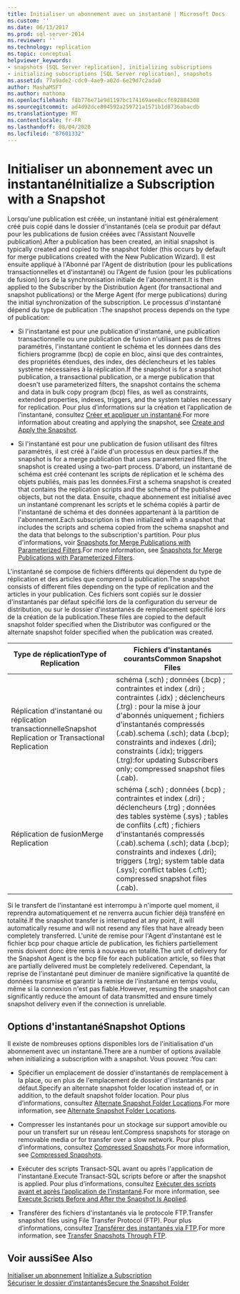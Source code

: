 ```yaml
---
title: Initialiser un abonnement avec un instantané | Microsoft Docs
ms.custom: ''
ms.date: 06/13/2017
ms.prod: sql-server-2014
ms.reviewer: ''
ms.technology: replication
ms.topic: conceptual
helpviewer_keywords:
- snapshots [SQL Server replication], initializing subscriptions
- initializing subscriptions [SQL Server replication], snapshots
ms.assetid: 77a9ade2-cdc0-4ae9-a02d-6e29d7c2ada0
author: MashaMSFT
ms.author: mathoma
ms.openlocfilehash: f8b776e71e9d1197bc174169aee8ccf692884308
ms.sourcegitcommit: ad4d92dce894592a259721a1571b1d8736abacdb
ms.translationtype: MT
ms.contentlocale: fr-FR
ms.lasthandoff: 08/04/2020
ms.locfileid: "87601332"
---
```

# <a name="initialize-a-subscription-with-a-snapshot"></a><span data-ttu-id="6ab48-102">Initialiser un abonnement avec un instantané</span><span class="sxs-lookup"><span data-stu-id="6ab48-102">Initialize a Subscription with a Snapshot</span></span>
  <span data-ttu-id="6ab48-103">Lorsqu'une publication est créée, un instantané initial est généralement créé puis copié dans le dossier d'instantanés (cela se produit par défaut pour les publications de fusion créées avec l'Assistant Nouvelle publication).</span><span class="sxs-lookup"><span data-stu-id="6ab48-103">After a publication has been created, an initial snapshot is typically created and copied to the snapshot folder (this occurs by default for merge publications created with the New Publication Wizard).</span></span> <span data-ttu-id="6ab48-104">Il est ensuite appliqué à l'Abonné par l'Agent de distribution (pour les publications transactionnelles et d'instantané) ou l'Agent de fusion (pour les publications de fusion) lors de la synchronisation initiale de l'abonnement.</span><span class="sxs-lookup"><span data-stu-id="6ab48-104">It is then applied to the Subscriber by the Distribution Agent (for transactional and snapshot publications) or the Merge Agent (for merge publications) during the initial synchronization of the subscription.</span></span> <span data-ttu-id="6ab48-105">Le processus d'instantané dépend du type de publication :</span><span class="sxs-lookup"><span data-stu-id="6ab48-105">The snapshot process depends on the type of publication:</span></span>  
  
-   <span data-ttu-id="6ab48-106">Si l'instantané est pour une publication d'instantané, une publication transactionnelle ou une publication de fusion n'utilisant pas de filtres paramétrés, l'instantané contient le schéma et les données dans des fichiers programme (bcp) de copie en bloc, ainsi que des contraintes, des propriétés étendues, des index, des déclencheurs et les tables système nécessaires à la réplication.</span><span class="sxs-lookup"><span data-stu-id="6ab48-106">If the snapshot is for a snapshot publication, a transactional publication, or a merge publication that doesn't use parameterized filters, the snapshot contains the schema and data in bulk copy program (bcp) files, as well as constraints, extended properties, indexes, triggers, and the system tables necessary for replication.</span></span> <span data-ttu-id="6ab48-107">Pour plus d’informations sur la création et l’application de l’instantané, consultez [Créer et appliquer un instantané](create-and-apply-the-snapshot.md).</span><span class="sxs-lookup"><span data-stu-id="6ab48-107">For more information about creating and applying the snapshot, see [Create and Apply the Snapshot](create-and-apply-the-snapshot.md).</span></span>  
  
-   <span data-ttu-id="6ab48-108">Si l'instantané est pour une publication de fusion utilisant des filtres paramétrés, il est créé à l'aide d'un processus en deux parties.</span><span class="sxs-lookup"><span data-stu-id="6ab48-108">If the snapshot is for a merge publication that uses parameterized filters, the snapshot is created using a two-part process.</span></span> <span data-ttu-id="6ab48-109">D'abord, un instantané de schéma est créé contenant les scripts de réplication et le schéma des objets publiés, mais pas les données.</span><span class="sxs-lookup"><span data-stu-id="6ab48-109">First a schema snapshot is created that contains the replication scripts and the schema of the published objects, but not the data.</span></span> <span data-ttu-id="6ab48-110">Ensuite, chaque abonnement est initialisé avec un instantané comprenant les scripts et le schéma copiés à partir de l'instantané de schéma et des données appartenant à la partition de l'abonnement.</span><span class="sxs-lookup"><span data-stu-id="6ab48-110">Each subscription is then initialized with a snapshot that includes the scripts and schema copied from the schema snapshot and the data that belongs to the subscription's partition.</span></span> <span data-ttu-id="6ab48-111">Pour plus d'informations, voir [Snapshots for Merge Publications with Parameterized Filters](snapshots-for-merge-publications-with-parameterized-filters.md).</span><span class="sxs-lookup"><span data-stu-id="6ab48-111">For more information, see [Snapshots for Merge Publications with Parameterized Filters](snapshots-for-merge-publications-with-parameterized-filters.md).</span></span>  
  
 <span data-ttu-id="6ab48-112">L'instantané se compose de fichiers différents qui dépendent du type de réplication et des articles que comprend la publication.</span><span class="sxs-lookup"><span data-stu-id="6ab48-112">The snapshot consists of different files depending on the type of replication and the articles in your publication.</span></span> <span data-ttu-id="6ab48-113">Ces fichiers sont copiés sur le dossier d'instantanés par défaut spécifié lors de la configuration du serveur de distribution, ou sur le dossier d'instantanés de remplacement spécifié lors de la création de la publication.</span><span class="sxs-lookup"><span data-stu-id="6ab48-113">These files are copied to the default snapshot folder specified when the Distributor was configured or the alternate snapshot folder specified when the publication was created.</span></span>  
  
|<span data-ttu-id="6ab48-114">Type de réplication</span><span class="sxs-lookup"><span data-stu-id="6ab48-114">Type of Replication</span></span>|<span data-ttu-id="6ab48-115">Fichiers d'instantanés courants</span><span class="sxs-lookup"><span data-stu-id="6ab48-115">Common Snapshot Files</span></span>|  
|-------------------------|---------------------------|  
|<span data-ttu-id="6ab48-116">Réplication d'instantané ou réplication transactionnelle</span><span class="sxs-lookup"><span data-stu-id="6ab48-116">Snapshot Replication or Transactional Replication</span></span>|<span data-ttu-id="6ab48-117">schéma (.sch) ; données (.bcp) ; contraintes et index (.dri) ; contraintes (.idx) ; déclencheurs (.trg) : pour la mise à jour d'abonnés uniquement ; fichiers d'instantanés compressés (.cab).</span><span class="sxs-lookup"><span data-stu-id="6ab48-117">schema (.sch); data (.bcp); constraints and indexes (.dri); constraints (.idx); triggers (.trg):for updating Subscribers only; compressed snapshot files (.cab).</span></span>|  
|<span data-ttu-id="6ab48-118">Réplication de fusion</span><span class="sxs-lookup"><span data-stu-id="6ab48-118">Merge Replication</span></span>|<span data-ttu-id="6ab48-119">schéma (.sch) ; données (.bcp) ; contraintes et index (.dri) ; déclencheurs (.trg) ; données des tables système (.sys) ; tables de conflits (.cft) ; fichiers d'instantanés compressés (.cab).</span><span class="sxs-lookup"><span data-stu-id="6ab48-119">schema (.sch); data (.bcp); constraints and indexes (.dri); triggers (.trg); system table data (.sys); conflict tables (.cft); compressed snapshot files (.cab).</span></span>|  
  
 <span data-ttu-id="6ab48-120">Si le transfert de l'instantané est interrompu à n'importe quel moment, il reprendra automatiquement et ne renverra aucun fichier déjà transféré en totalité.</span><span class="sxs-lookup"><span data-stu-id="6ab48-120">If the snapshot transfer is interrupted at any point, it will automatically resume and will not resend any files that have already been completely transferred.</span></span> <span data-ttu-id="6ab48-121">L'unité de remise pour l'Agent d'instantané est le fichier bcp pour chaque article de publication, les fichiers partiellement remis doivent donc être remis à nouveau en totalité.</span><span class="sxs-lookup"><span data-stu-id="6ab48-121">The unit of delivery for the Snapshot Agent is the bcp file for each publication article, so files that are partially delivered must be completely redelivered.</span></span> <span data-ttu-id="6ab48-122">Cependant, la reprise de l'instantané peut diminuer de manière significative la quantité de données transmise et garantir la remise de l'instantané en temps voulu, même si la connexion n'est pas fiable.</span><span class="sxs-lookup"><span data-stu-id="6ab48-122">However, resuming the snapshot can significantly reduce the amount of data transmitted and ensure timely snapshot delivery even if the connection is unreliable.</span></span>  
  
## <a name="snapshot-options"></a><span data-ttu-id="6ab48-123">Options d'instantané</span><span class="sxs-lookup"><span data-stu-id="6ab48-123">Snapshot Options</span></span>  
 <span data-ttu-id="6ab48-124">Il existe de nombreuses options disponibles lors de l'initialisation d'un abonnement avec un instantané.</span><span class="sxs-lookup"><span data-stu-id="6ab48-124">There are a number of options available when initializing a subscription with a snapshot.</span></span> <span data-ttu-id="6ab48-125">Vous pouvez :</span><span class="sxs-lookup"><span data-stu-id="6ab48-125">You can:</span></span>  
  
-   <span data-ttu-id="6ab48-126">Spécifier un emplacement de dossier d'instantanés de remplacement à la place, ou en plus de l'emplacement de dossier d'instantanés par défaut.</span><span class="sxs-lookup"><span data-stu-id="6ab48-126">Specify an alternate snapshot folder location instead of, or in addition, to the default snapshot folder location.</span></span> <span data-ttu-id="6ab48-127">Pour plus d’informations, consultez [Alternate Snapshot Folder Locations](alternate-snapshot-folder-locations.md).</span><span class="sxs-lookup"><span data-stu-id="6ab48-127">For more information, see [Alternate Snapshot Folder Locations](alternate-snapshot-folder-locations.md).</span></span>  
  
-   <span data-ttu-id="6ab48-128">Compresser les instantanés pour un stockage sur support amovible ou pour un transfert sur un réseau lent.</span><span class="sxs-lookup"><span data-stu-id="6ab48-128">Compress snapshots for storage on removable media or for transfer over a slow network.</span></span> <span data-ttu-id="6ab48-129">Pour plus d’informations, consultez [Compressed Snapshots](compressed-snapshots.md).</span><span class="sxs-lookup"><span data-stu-id="6ab48-129">For more information, see [Compressed Snapshots](compressed-snapshots.md).</span></span>  
  
-   <span data-ttu-id="6ab48-130">Exécuter des scripts Transact-SQL avant ou après l'application de l'instantané.</span><span class="sxs-lookup"><span data-stu-id="6ab48-130">Execute Transact-SQL scripts before or after the snapshot is applied.</span></span> <span data-ttu-id="6ab48-131">Pour plus d’informations, consultez [Exécuter des scripts avant et après l’application de l’instantané](snapshot-options.md#execute-scripts-before-and-after-snapshot-is-applied).</span><span class="sxs-lookup"><span data-stu-id="6ab48-131">For more information, see [Execute Scripts Before and After the Snapshot Is Applied](snapshot-options.md#execute-scripts-before-and-after-snapshot-is-applied).</span></span>  
  
-   <span data-ttu-id="6ab48-132">Transférer des fichiers d'instantanés via le protocole FTP.</span><span class="sxs-lookup"><span data-stu-id="6ab48-132">Transfer snapshot files using File Transfer Protocol (FTP).</span></span> <span data-ttu-id="6ab48-133">Pour plus d’informations, consultez [Transférer des instantanés via FTP](transfer-snapshots-through-ftp.md).</span><span class="sxs-lookup"><span data-stu-id="6ab48-133">For more information, see [Transfer Snapshots Through FTP](transfer-snapshots-through-ftp.md).</span></span>  
  
## <a name="see-also"></a><span data-ttu-id="6ab48-134">Voir aussi</span><span class="sxs-lookup"><span data-stu-id="6ab48-134">See Also</span></span>  
 <span data-ttu-id="6ab48-135">[Initialiser un abonnement](initialize-a-subscription.md) </span><span class="sxs-lookup"><span data-stu-id="6ab48-135">[Initialize a Subscription](initialize-a-subscription.md) </span></span>  
 [<span data-ttu-id="6ab48-136">Sécuriser le dossier d’instantanés</span><span class="sxs-lookup"><span data-stu-id="6ab48-136">Secure the Snapshot Folder</span></span>](security/secure-the-snapshot-folder.md)  
  
  
